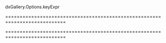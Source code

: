 <!--id-->dxGallery.Options.keyExpr<!--/id-->
===========================================================================
<!--hidden--><!--/hidden-->
===========================================================================

